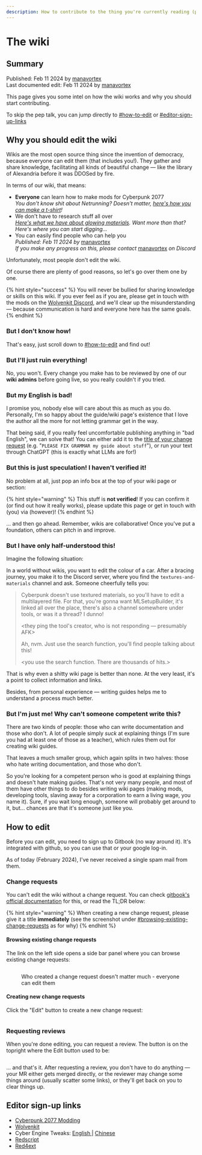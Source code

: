 ```yaml
---
description: How to contribute to the thing you're currently reading (please do)!
---
```


# The wiki

## Summary

Published: Feb 11 2024 by [manavortex](https://app.gitbook.com/u/NfZBoxGegfUqB33J9HXuCs6PVaC3 "mention")\
Last documented edit: Feb 11 2024 by [manavortex](https://app.gitbook.com/u/NfZBoxGegfUqB33J9HXuCs6PVaC3 "mention")

This page gives you some intel on how the wiki works and why you should start contributing.&#x20;

To skip the pep talk, you can jump directly to [#how-to-edit](the-wiki.md#how-to-edit "mention") or [#editor-sign-up-links](the-wiki.md#editor-sign-up-links "mention")

## Why you should edit the wiki

Wikis are the most open source thing since the invention of democracy, because everyone can edit them (that includes you!). They gather and share knowledge, facilitating all kinds of beautiful change — like the library of Alexandria before it was DDOSed by fire.

In terms of our wiki, that means:

* **Everyone** can learn how to make mods for Cyberpunk 2077\
  _You don't know shit about Netrunning? Doesn't matter,_ [_here's how you can make a t-shirt_](../modding-guides/items-equipment/adding-new-items/)_!_
* We don't have to research stuff all over\
  [_Here's what we have about glowing materials_](../materials/configuring-materials/emissive-material-properties.md)_. Want more than that? Here's where you can start digging..._
* You can easily find people who can help you\
  _Published: Feb 11 2024 by_ [manavortex](https://app.gitbook.com/u/NfZBoxGegfUqB33J9HXuCs6PVaC3 "mention")\
  _If you make any progress on this, please contact_ [manavortex](https://app.gitbook.com/u/NfZBoxGegfUqB33J9HXuCs6PVaC3 "mention") _on Discord_

Unfortunately, most people don't edit the wiki.

Of course there are plenty of good reasons, so let's go over them one by one.

{% hint style="success" %}
You will never be bullied for sharing knowledge or skills on this wiki. If you ever feel as if you are, please get in touch with the mods on the [Wolvenkit Discord](http://discord.gg/redmodding), and we'll clear up the misunderstanding — because communication is hard and everyone here has the same goals.
{% endhint %}

### But I don't know how!

That's easy, just scroll down to [#how-to-edit](the-wiki.md#how-to-edit "mention") and find out!

### But I'll just ruin everything!

No, you won't. Every change you make has to be reviewed by one of our **wiki admins** before going live, so you really couldn't if you tried.

### But my English is bad!

I promise you, nobody else will care about this as much as you do. Personally, I'm so happy about the guide/wiki page's existence that I love the author all the more for not letting grammar get in the way.

That being said, if you really feel uncomfortable publishing anything in "bad English", we can solve that! You can either add it to the [title of your change request](the-wiki.md#change-request-titles) (e.g. "`PLEASE FIX GRAMMAR my guide about stuff`"), or run your text through ChatGPT (this is exactly what LLMs are for!)

### But this is just speculation! I haven't verified it!

No problem at all, just pop an info box at the top of your wiki page or section:

{% hint style="warning" %}
This stuff is **not verified**! If you can confirm it (or find out how it really works), please update this page or get in touch with (you) via (however)!
{% endhint %}

... and then go ahead. Remember, wikis are collaborative! Once you've put a foundation, others can pitch in and improve.

### But I have only half-understood this!

Imagine the following situation:&#x20;

In a world without wikis, you want to edit the colour of a car. After a bracing journey, you make it to the Discord server, where you find the `textures-and-materials` channel and ask. Someone cheerfully tells you:

> Cyberpunk doesn't use textured materials, so you'll have to edit a multilayered file. For that, you're gonna want MLSetupBuilder, it's linked all over the place, there's also a channel somewhere under tools, or was it a thread? I dunno!&#x20;
>
> \<they ping the tool's creator, who is not responding — presumably AFK>&#x20;
>
> Ah, nvm. Just use the search function, you'll find people talking about this!
>
> \<you use the search function. There are thousands of hits.>

That is why even a shitty wiki page is better than none. At the very least, it's a point to collect information and links.&#x20;

Besides, from personal experience — writing guides helps me to understand a process much better.

### But I'm just me! Why can't someone competent write this?

There are two kinds of people: those who can write documentation and those who don't. A lot of people simply _suck_ at explaining things (I'm sure you had at least one of those as a teacher), which rules them out for creating wiki guides.

That leaves a much smaller group, which again splits in two halves: those who hate writing documentation, and those who don't.

So you're looking for a competent person who is good at explaining things and doesn't hate making guides. That's not very many people, and most of them have other things to do besides writing wiki pages (making mods, developing tools, slaving away for a corporation to earn a living wage, you name it). Sure, if you wait long enough, someone will probably get around to it, but... chances are that it's someone just like you.

## How to edit

Before you can edit, you need to sign up to Gitbook (no way around it). It's integrated with github, so you can use that or your google log-in.&#x20;

As of today (February 2024), I've never received a single spam mail from them.

### Change requests&#x20;

You can't edit the wiki without a change request. You can check [gitbook's official documentation](https://docs.gitbook.com/content-editor/editor/change-requests) for this, or read the TL;DR below:

{% hint style="warning" %}
When creating a new change request, please give it a title **immediately** (see the screenshot under [#browsing-existing-change-requests](the-wiki.md#browsing-existing-change-requests "mention") as for why)
{% endhint %}

#### Browsing existing change requests

The link on the left side opens a side bar panel where you can browse existing change requests:

<figure><img src="../../.gitbook/assets/wiki_editing_change_request_list.png" alt=""><figcaption><p>Who created a change request doesn't matter much - everyone can edit them</p></figcaption></figure>

#### Creating new change requests

Click the "Edit" button to create a new change request:

<figure><img src="../../.gitbook/assets/wiki_change_request_new.png" alt=""><figcaption></figcaption></figure>

### Requesting reviews

When you're done editing, you can request a review. The button is on the topright where the Edit button used to be:

<figure><img src="../../.gitbook/assets/wiki_request_revieww.png" alt=""><figcaption></figcaption></figure>

... and that's it. After requesting a review, you don't have to do anything — your MR either gets merged directly, or the reviewer may change some things around (usually scatter some links), or they'll get back on you to clear things up.

## Editor sign-up links

* [Cyberpunk 2077 Modding](https://app.gitbook.com/invite/-MP5ijqI11FeeX7c8-N8/H70HZBOeUulIpkQnBLK7)
* [Wolvenkit](https://app.gitbook.com/invite/-MP5ijqI11FeeX7c8-N8/H70HZBOeUulIpkQnBLK7)
* Cyber Engine Tweaks: [English ](https://app.gitbook.com/invite/-MP5ijqI11FeeX7c8-N8/H70HZBOeUulIpkQnBLK7)| [Chinese](https://app.gitbook.com/invite/-MP5ijqI11FeeX7c8-N8/H70HZBOeUulIpkQnBLK7)
* [Redscript](https://app.gitbook.com/invite/-MP5ijqI11FeeX7c8-N8/H70HZBOeUulIpkQnBLK7)
* [Red4ext](https://app.gitbook.com/invite/-MP5ijqI11FeeX7c8-N8/H70HZBOeUulIpkQnBLK7)

